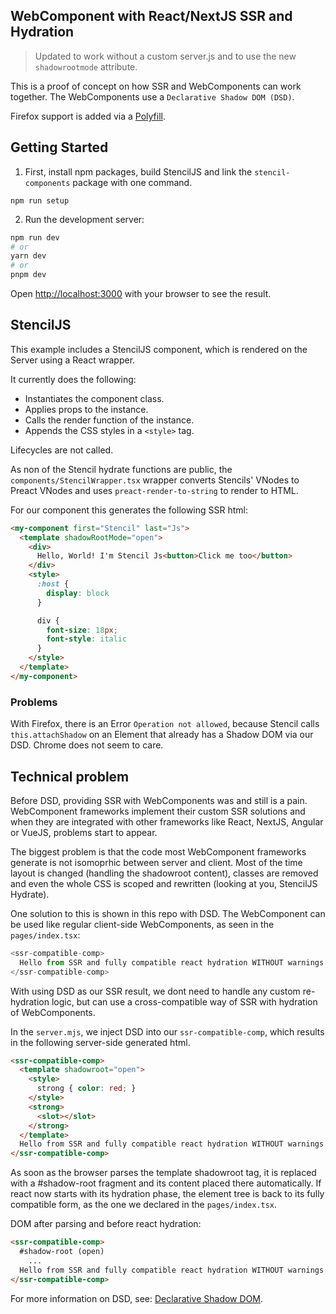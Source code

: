 ## WebComponent with React/NextJS SSR and Hydration

> Updated to work without a custom server.js and to use the new `shadowrootmode` attribute.

This is a proof of concept on how SSR and WebComponents can work together.
The WebComponents use a `Declarative Shadow DOM (DSD)`.

Firefox support is added via a [Polyfill](https://web.dev/declarative-shadow-dom/#polyfill).

## Getting Started

1. First, install npm packages, build StencilJS and link the `stencil-components` package with one command.

`npm run setup`


2. Run the development server:

```bash
npm run dev
# or
yarn dev
# or
pnpm dev
```

Open [http://localhost:3000](http://localhost:3000) with your browser to see the result.


## StencilJS

This example includes a StencilJS component, which is rendered on the Server using a React wrapper.

It currently does the following:

- Instantiates the component class.
- Applies props to the instance.
- Calls the render function of the instance.
- Appends the CSS styles in a `<style>` tag.

Lifecycles are not called.

As non of the Stencil hydrate functions are public, the `components/StencilWrapper.tsx` wrapper converts Stencils' VNodes to Preact VNodes and uses `preact-render-to-string` to render to HTML.

For our component this generates the following SSR html:

```html
<my-component first="Stencil" last="Js">
  <template shadowRootMode="open">
    <div>
      Hello, World! I'm Stencil Js<button>Click me too</button>
    </div>
    <style>
      :host {
        display: block
      }

      div {
        font-size: 18px;
        font-style: italic
      }
    </style>
  </template>
</my-component>
```

### Problems

With Firefox, there is an Error `Operation not allowed`, because Stencil calls `this.attachShadow` on an Element that already has a Shadow DOM via our DSD. Chrome does not seem to care.

## Technical problem

Before DSD, providing SSR with WebComponents was and still is a pain. WebComponent frameworks implement their custom SSR solutions and when they are integrated with other frameworks like React, NextJS, Angular or VueJS, problems start to appear.

The biggest problem is that the code most WebComponent frameworks generate is not isomoprhic between server and client. Most of the time layout is changed (handling the shadowroot content), classes are removed and even the whole CSS is scoped and rewritten (looking at you, StencilJS Hydrate).

One solution to this is shown in this repo with DSD. The WebComponent can be used like regular client-side WebComponents, as seen in the `pages/index.tsx`:

```js
<ssr-compatible-comp>
  Hello from SSR and fully compatible react hydration WITHOUT warnings.
</ssr-compatible-comp>
```

With using DSD as our SSR result, we dont need to handle any custom re-hydration logic, but can use a cross-compatible way of SSR with hydration of WebComponents.

In the `server.mjs`, we inject DSD into our `ssr-compatible-comp`, which results in the following server-side generated html.

```html
<ssr-compatible-comp>
  <template shadowroot="open">
    <style>
      strong { color: red; }
    </style>
    <strong>
      <slot></slot>
    </strong>
  </template>
  Hello from SSR and fully compatible react hydration WITHOUT warnings.
</ssr-compatible-comp>
```

As soon as the browser parses the template shadowroot tag, it is replaced with a #shadow-root fragment and its content placed there automatically. 
If react now starts with its hydration phase, the element tree is back to its fully compatible form, as the one we declared in the `pages/index.tsx`.

DOM after parsing and before react hydration:

```html
<ssr-compatible-comp>
  #shadow-root (open)
    ...
  Hello from SSR and fully compatible react hydration WITHOUT warnings.
</ssr-compatible-comp>
```

For more information on DSD, see: [Declarative Shadow DOM](https://github.com/mfreed7/declarative-shadow-dom).



